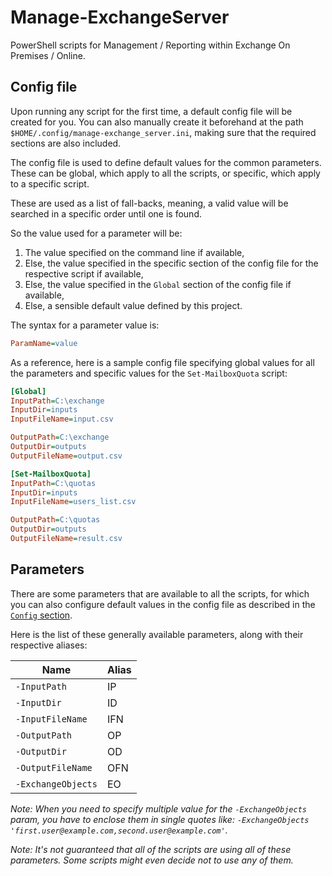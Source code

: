 # Manage-ExchangeServer

PowerShell scripts for Management / Reporting within Exchange On Premises /
Online.

## Config file

Upon running any script for the first time, a default config file will be
created for you. You can also manually create it beforehand at the path
`$HOME/.config/manage-exchange_server.ini`, making sure that the required
sections are also included.

The config file is used to define default values for the common parameters.
These can be global, which apply to all the scripts, or specific, which apply to
a specific script.

These are used as a list of fall-backs, meaning, a valid value will be searched
in a specific order until one is found.

So the value used for a parameter will be:
1. The value specified on the command line if available,
2. Else, the value specified in the specific section of the config file for the
   respective script if available,
3. Else, the value specified in the `Global` section of the config file if
   available,
4. Else, a sensible default value defined by this project.

The syntax for a parameter value is:

```ini
ParamName=value
```

As a reference, here is a sample config file specifying global values for all
the parameters and specific values for the `Set-MailboxQuota` script:

```ini
[Global]
InputPath=C:\exchange
InputDir=inputs
InputFileName=input.csv

OutputPath=C:\exchange
OutputDir=outputs
OutputFileName=output.csv

[Set-MailboxQuota]
InputPath=C:\quotas
InputDir=inputs
InputFileName=users_list.csv

OutputPath=C:\quotas
OutputDir=outputs
OutputFileName=result.csv
```

## Parameters

There are some parameters that are available to all the scripts, for which you
can also configure default values in the config file as described in the
[`Config` section](#config).

Here is the list of these generally available parameters, along with their
respective aliases:

Name | Alias
--- | ---
`-InputPath` | IP
`-InputDir` | ID
`-InputFileName` | IFN
`-OutputPath` | OP
`-OutputDir` | OD
`-OutputFileName` | OFN
`-ExchangeObjects` | EO

_Note: When you need to specify multiple value for the `-ExchangeObjects` param,
you have to enclose them in single quotes like: `-ExchangeObjects
'first.user@example.com,second.user@example.com'`._

_Note: It's not guaranteed that all of the scripts are using all of these
parameters. Some scripts might even decide not to use any of them._
